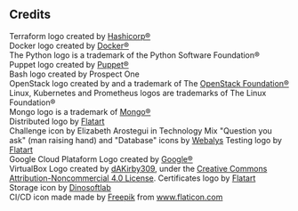## Credits
Terraform logo created by <a href="https://www.hashicorp.com">Hashicorp®</a><br>
Docker logo created by <a href="https://www.docker.com">Docker®</a><br>
The Python logo is a trademark of the Python Software Foundation®<br>
Puppet logo created by <a href="https://puppet.com">Puppet®</a><br>
Bash logo created by Prospect One<br>
OpenStack logo created by and a trademark of The <a href="https://www.openstack.org">OpenStack Foundation®</a><br>
Linux, Kubernetes and Prometheus logos are trademarks of The Linux Foundation®<br>
Mongo logo is a trademark of <a href="http://www.mongodb.com">Mongo®</a><br>
Distributed logo by <a href="https://www.iconfinder.com/Flatart">Flatart</a><br>
Challenge icon by Elizabeth Arostegui in Technology Mix
"Question you ask" (man raising hand) and "Database" icons by [Webalys](https://www.iconfinder.com/webalys)
Testing logo by [Flatart](https://www.iconfinder.com/Flatart)<br>
Google Cloud Plataform Logo created by <a href="https://about.google/">Google®</a><br>
VirtualBox Logo created by <a href="http://www.iconarchive.com/artist/dakirby309.html">dAKirby309</a>, under the <a href="https://creativecommons.org/licenses/by-nc/4.0/">Creative Commons Attribution-Noncommercial 4.0 License</a>.
Certificates logo by <a href="https://www.iconfinder.com/Flatart">Flatart</a><br>
Storage icon by <a href="https://www.iconfinder.com/iconic_hub">Dinosoftlab</a><br>
CI/CD icon made made by <a href="https://www.flaticon.com/authors/freepik" title="Freepik">Freepik</a> from <a href="https://www.flaticon.com/" title="Flaticon">www.flaticon.com</a></div>
